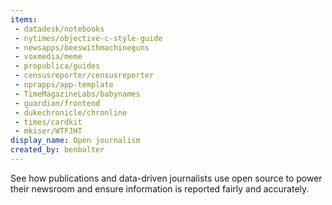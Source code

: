 ```yaml
---
items:
 - datadesk/notebooks
 - nytimes/objective-c-style-guide
 - newsapps/beeswithmachineguns
 - voxmedia/meme
 - propublica/guides
 - censusreporter/censusreporter
 - nprapps/app-template
 - TimeMagazineLabs/babynames
 - guardian/frontend
 - dukechronicle/chronline
 - times/cardkit
 - mkiser/WTFJHT
display_name: Open journalism
created_by: benbalter
---
```

See how publications and data-driven journalists use open source to power their newsroom and ensure information is reported fairly and accurately.
